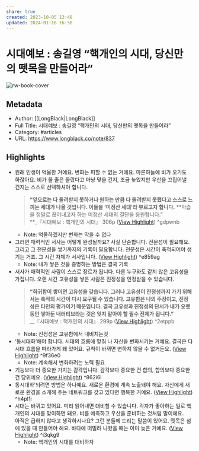 ```yaml
---
share: true
created: 2023-10-05 13:48
updated: 2024-01-16 16:58
---
```


# 시대예보 : 송길영 “핵개인의 시대, 당신만의 뗏목을 만들어라”

![rw-book-cover](https://longblack-contens.s3.ap-northeast-2.amazonaws.com/image/20230925/1695638155ad40b7dcd204f5391cd84b1434f020ab.png)

## Metadata
- Author: [[LongBlack|LongBlack]]
- Full Title: 시대예보 : 송길영 “핵개인의 시대, 당신만의 뗏목을 만들어라”
- Category: #articles
- URL: https://www.longblack.co/note/837

## Highlights
- 원래 인생이 억울한 거예요. 변화는 피할 수 없는 거예요. 마른하늘에 비가 오기도 하잖아요. 비가 올 줄은 몰랐다고 마냥 맞을 건지, 조금 늦었지만 우산을 끄집어낼 건지는 스스로 선택하셔야 합니다.
  > **“앞으로는 다 돌려받지 못하거나 원하는 만큼 다 돌려받지 못했다고 스스로 느끼는 세대가 나올 것입니다. 이들을 ‘미정산 세대’라 부르고자 합니다.** **악습을 정말로 끊어내고자 하는 미정산 세대의 결단을 응원합니다.”  
  > **_『시대예보 : 핵개인의 시대』 306p ([View Highlight](https://read.readwise.io/read/01hbyw35c9b95r88be2n7b7e6w)) ^gdpwnb
    - Note: 억울하겠지만 변화는 막을 수 없다
- 그러면 매력적인 서사는 어떻게 완성될까요? 사실 단순합니다. 전문성이 필요해요. 그리고 그 전문성을 쌓기까지의 기록이 필요합니다. 전문성은 시간이 축적되어야 생기는 거죠. 그 시간 자체가 서사입니다. ([View Highlight](https://read.readwise.io/read/01hbywjs5bpbbpg4kcjqtpn54s)) ^e859ag
    - Note: 내가 쌓은 것을 증명하는 방법은 결국 기록
- 서사가 매력적인 사람이 스스로 장르가 됩니다. 다른 누구와도 같지 않은 고유성을 가집니다. 오랜 시간 고유성을 쌓은 사람은 진정성을 인정받을 수 있습니다. 
  > **“희귀함이 쌓이면 고유성을 갖습니다. 그러나 고유성이 진정성까지 가기 위해서는 축적의 시간이 다시 요구될 수 있습니다. 고유함은 나의 주장이고, 진정성은 타인의 평가이기 때문입니다. 결국 고유성과 진정성의 단서가 내가 오랫동안 쌓아둔 내러티브라는 것은 잊지 말아야 할 필수 전제가 됩니다.”**  
  > __『시대예보 : 핵개인의 시대』 299p ([View Highlight](https://read.readwise.io/read/01hbyxks5h7hkepp7ytkrg1sp1)) ^2etppb
    - Note: 진정성은 고유함에서 내비치는것
- ‘동시대화’해야 합니다. 시대의 흐름에 맞춰 나 자신을 변화시키는 거예요. 결국은 다 시대 흐름을 따라가게 돼 있어요. 규칙이 바뀌면 변하지 않을 수 없거든요. ([View Highlight](https://read.readwise.io/read/01hbyxw872rwak0sg6y5gr83b6)) ^9f36e0
    - Note: 계속해서 변화하려는 노력 필요
- 기능보다 더 중요한 가치는 감각입니다. 감각보다 중요한 건 합의, 합의보다 중요한 건 당위예요. ([View Highlight](https://read.readwise.io/read/01hbyxzt6y3ky492z5chfe8w9f)) ^862i6l
- 동시대화’되려면 방법은 하나예요. 새로운 환경에 계속 노출돼야 해요. 자신에게 새로운 환경을 소개해 주는 네트워크를 갖고 있다면 행복한 거예요. ([View Highlight](https://read.readwise.io/read/01hbyy2cvcc9tzya705rne711r)) ^h4pl1i
- 시대는 바뀌고 있어요. 미리 읽어내면 대비할 수 있습니다. 각자가 좋아하는 일로 핵개인의 시대를 맞이하면 돼요. 비를 예측하고 우산을 준비하는 것처럼 말이에요.  
  아직은 급하지 않다고 생각하시나요? 그런 분들께 드리는 말씀이 있어요. 뗏목은 섬에 있을 때 만들어야 해요. 바다에 떠밀려 나왔을 때는 이미 늦은 거예요. ([View Highlight](https://read.readwise.io/read/01hbyy2tbktzh1xh9ph8d60zwx)) ^i3qkg9
    - Note: 핵개인의 시대를 대비하자
